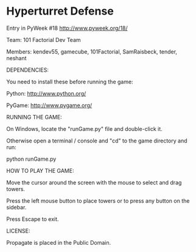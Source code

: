 Hyperturret Defense
===============



Entry in PyWeek #18  <http://www.pyweek.org/18/>

Team: 101 Factorial Dev Team

Members: kendev55, gamecube, 101Factorial, SamRaisbeck, tender, neshant




DEPENDENCIES:



You need to install these before running the game:

  

Python:     http://www.python.org/
  
PyGame:     http://www.pygame.org/



RUNNING THE GAME: 



On Windows, locate the "runGame.py" file and double-click it.


Otherwise open a terminal / console and "cd" to the game directory and run:

  python runGame.py





HOW TO PLAY THE GAME:



Move the cursor around the screen with the mouse to select and drag towers.


Press the left mouse button to place towers or to press any button on the sidebar.

 
Press Escape to exit.




LICENSE:



Propagate is placed in the Public Domain.
